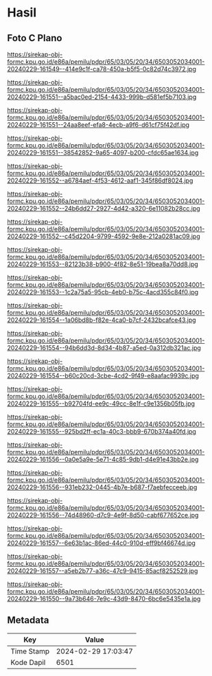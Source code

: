 # Hasil

## Foto C Plano

https://sirekap-obj-formc.kpu.go.id/e86a/pemilu/pdpr/65/03/05/20/34/6503052034001-20240229-161549--414e9c1f-ca78-450a-b5f5-0c82d74c3972.jpg

https://sirekap-obj-formc.kpu.go.id/e86a/pemilu/pdpr/65/03/05/20/34/6503052034001-20240229-161551--a5bac0ed-2154-4433-999b-d581ef5b7103.jpg

https://sirekap-obj-formc.kpu.go.id/e86a/pemilu/pdpr/65/03/05/20/34/6503052034001-20240229-161551--24aa8eef-efa8-4ecb-a9f6-d61cf75f42df.jpg

https://sirekap-obj-formc.kpu.go.id/e86a/pemilu/pdpr/65/03/05/20/34/6503052034001-20240229-161551--38542852-9a65-4097-b200-cfdc65ae1634.jpg

https://sirekap-obj-formc.kpu.go.id/e86a/pemilu/pdpr/65/03/05/20/34/6503052034001-20240229-161552--a6784aef-4f53-4612-aaf1-345f86df8024.jpg

https://sirekap-obj-formc.kpu.go.id/e86a/pemilu/pdpr/65/03/05/20/34/6503052034001-20240229-161552--24b6dd27-2927-4d42-a320-6e11082b28cc.jpg

https://sirekap-obj-formc.kpu.go.id/e86a/pemilu/pdpr/65/03/05/20/34/6503052034001-20240229-161552--c45d2204-9799-4592-9e8e-212a0281ac09.jpg

https://sirekap-obj-formc.kpu.go.id/e86a/pemilu/pdpr/65/03/05/20/34/6503052034001-20240229-161553--82123b38-b900-4f82-8e51-19bea8a70dd8.jpg

https://sirekap-obj-formc.kpu.go.id/e86a/pemilu/pdpr/65/03/05/20/34/6503052034001-20240229-161553--1c2a75a5-95cb-4eb0-b75c-4acd355c84f0.jpg

https://sirekap-obj-formc.kpu.go.id/e86a/pemilu/pdpr/65/03/05/20/34/6503052034001-20240229-161554--1a06bd8b-f82e-4ca0-b7cf-2432bcafce43.jpg

https://sirekap-obj-formc.kpu.go.id/e86a/pemilu/pdpr/65/03/05/20/34/6503052034001-20240229-161554--94b6dd3d-8d34-4b87-a5ed-0a312db321ac.jpg

https://sirekap-obj-formc.kpu.go.id/e86a/pemilu/pdpr/65/03/05/20/34/6503052034001-20240229-161554--b60c20cd-3cbe-4cd2-9f49-e8aafac9939c.jpg

https://sirekap-obj-formc.kpu.go.id/e86a/pemilu/pdpr/65/03/05/20/34/6503052034001-20240229-161555--b92704fd-ee9c-49cc-8e1f-c9e1356b05fb.jpg

https://sirekap-obj-formc.kpu.go.id/e86a/pemilu/pdpr/65/03/05/20/34/6503052034001-20240229-161555--925bd2ff-ec1a-40c3-bbb9-670b374a40fd.jpg

https://sirekap-obj-formc.kpu.go.id/e86a/pemilu/pdpr/65/03/05/20/34/6503052034001-20240229-161556--0a0e5a9e-5e71-4c85-9db1-d4e91e43bb2e.jpg

https://sirekap-obj-formc.kpu.go.id/e86a/pemilu/pdpr/65/03/05/20/34/6503052034001-20240229-161556--931eb232-0445-4b7e-b687-f7aebfecceeb.jpg

https://sirekap-obj-formc.kpu.go.id/e86a/pemilu/pdpr/65/03/05/20/34/6503052034001-20240229-161556--74d48960-d7c9-4e9f-8d50-cabf677652ce.jpg

https://sirekap-obj-formc.kpu.go.id/e86a/pemilu/pdpr/65/03/05/20/34/6503052034001-20240229-161557--6e63b1ac-86ed-44c0-910d-eff9bf46674d.jpg

https://sirekap-obj-formc.kpu.go.id/e86a/pemilu/pdpr/65/03/05/20/34/6503052034001-20240229-161557--a5eb2b77-a36c-47c9-9415-85acf8252529.jpg

https://sirekap-obj-formc.kpu.go.id/e86a/pemilu/pdpr/65/03/05/20/34/6503052034001-20240229-161550--9a73b646-7e9c-43d9-8470-6bc6e5435e1a.jpg


## Metadata

| Key        | Value               |
| ---------- | ------------------- |
| Time Stamp | 2024-02-29 17:03:47 |
| Kode Dapil | 6501                |



